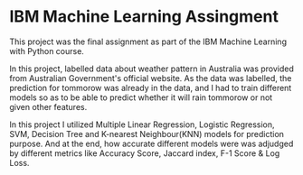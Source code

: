 # IBM Machine Learning Assingment

This project was the final assignment as part of the IBM Machine Learning with Python course.

In this project, labelled data about weather pattern in Australia was provided from Australian Government's official website. As the data was labelled, the prediction for tommorow was already in the data, and I had to train different models so as to be able to predict whether it will rain tommorow or not given other features.

In this project I utilized Multiple Linear Regression, Logistic Regression, SVM, Decision Tree and K-nearest Neighbour(KNN) models for prediction purpose. And at the end, how accurate different models were was adjudged by different metrics like Accuracy Score, Jaccard index, F-1 Score & Log Loss.
